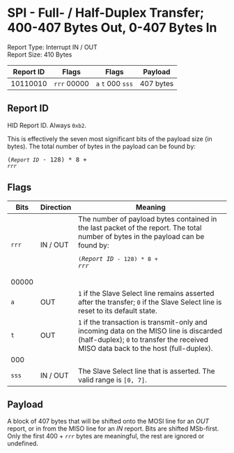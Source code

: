 
# SPI - Full- / Half-Duplex Transfer; 400-407 Bytes Out, 0-407 Bytes In
Report Type: Interrupt IN / OUT<br />
Report Size: 410 Bytes

| Report ID | Flags | Flags | Payload |
|-----------|-------|-------|---------|
| 10110010 | `rrr`&nbsp;00000 | `a`&nbsp;`t`&nbsp;000&nbsp;`sss` | 407 bytes |

## Report ID
HID Report ID.  Always `0xb2`.

This is effectively the seven most significant bits of the payload size (in bytes).  The total number of bytes in the payload can be found by: <pre>(*`Report ID`* - 128) * 8 + *`rrr`*</pre>

## Flags

| Bits  | Direction | Meaning |
|-------|-----------|---------|
| `rrr` | IN / OUT  | The number of payload bytes contained in the last packet of the report.  The total number of bytes in the payload can be found by: <pre>(*`Report ID`* - 128) * 8 + *`rrr`*</pre> |
| 00000 |          |                                                                       |
| `a`   | OUT      | `1` if the Slave Select line remains asserted after the transfer; `0` if the Slave Select line is reset to its default state. |
| `t`   | OUT      | `1` if the transaction is transmit-only and incoming data on the MISO line is discarded (half-duplex); `0` to transfer the received MISO data back to the host (full-duplex). |
| 000   |          |                                                                       |
| `sss` | IN / OUT | The Slave Select line that is asserted.  The valid range is `[0, 7]`. |

## Payload
A block of 407 bytes that will be shifted onto the MOSI line for an *OUT* report, or in from the MISO line for an *IN* report.  Bits are shifted MSb-first.  Only the first 400 + *`rrr`* bytes are meaningful, the rest are ignored or undefined.

